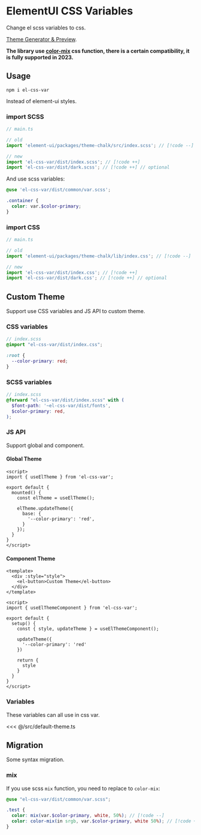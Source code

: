 # ElementUI CSS Variables

Change el scss variables to css.

[Theme Generator & Preview](https://yujinpan.github.io/el-css-var/theme.html).

**The library use [color-mix](https://developer.mozilla.org/en-US/docs/Web/CSS/color_value/color-mix) css function,
there is a certain compatibility, it is fully supported in 2023.**

## Usage

```shell
npm i el-css-var
```

Instead of element-ui styles.

### import SCSS

```ts
// main.ts

// old
import 'element-ui/packages/theme-chalk/src/index.scss'; // [!code --]

// new
import 'el-css-var/dist/index.scss'; // [!code ++]
import 'el-css-var/dist/dark.scss'; // [!code ++] // optional
```

And use scss variables:

```scss
@use 'el-css-var/dist/common/var.scss';

.container {
  color: var.$color-primary;
}
```

### import CSS

```ts
// main.ts

// old
import 'element-ui/packages/theme-chalk/lib/index.css'; // [!code --]

// new
import 'el-css-var/dist/index.css'; // [!code ++]
import 'el-css-var/dist/dark.css'; // [!code ++] // optional
```

## Custom Theme

Support use CSS variables and JS API to custom theme.

### CSS variables

```scss
// index.scss
@import "el-css-var/dist/index.css";

:root {
  --color-primary: red;
}
```

### SCSS variables

```scss
// index.scss
@forward "el-css-var/dist/index.scss" with (
  $font-path: '~el-css-var/dist/fonts',
  $color-primary: red,
);
```

### JS API

Support global and component.

#### Global Theme

```vue
<script>
import { useElTheme } from 'el-css-var';

export default {
  mounted() {
    const elTheme = useElTheme();

    elTheme.updateTheme({
      base: {
        '--color-primary': 'red',
      }
    });
  }
}
</script>
```

#### Component Theme

```vue
<template>
  <div :style="style">
    <el-button>Custom Theme</el-button>
  </div>
</template>

<script>
import { useElThemeComponent } from 'el-css-var';

export default {
  setup() {
    const { style, updateTheme } = useElThemeComponent();

    updateTheme({
      '--color-primary': 'red'
    })
    
    return {
      style
    }
  }
}
</script>
```

### Variables

These variables can all use in css var.

<<< @/src/default-theme.ts

## Migration

Some syntax migration.

### mix

If you use scss `mix` function, you need to replace to `color-mix`:

```scss
@use "el-css-var/dist/common/var.scss";

.test {
  color: mix(var.$color-primary, white, 50%); // [!code --]
  color: color-mix(in srgb, var.$color-primary, white 50%); // [!code ++]
}
```